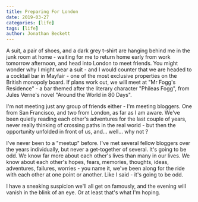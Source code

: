 ```yaml
---
title: Preparing For London
date: 2019-03-27
categories: [life]
tags: [life]
author: Jonathan Beckett
---
```


A suit, a pair of shoes, and a dark grey t-shirt are hanging behind me in the junk room at home - waiting for me to return home early from work tomorrow afternoon, and head into London to meet friends. You might wonder why I might wear a suit - and I would counter that we are headed to a cocktail bar in Mayfair - one of the most exclusive properties on the British monopoly board. If plans work out, we will meet at "Mr Fogg's Residence" - a bar themed after the literary character "Phileas Fogg", from Jules Verne's novel "Around the World in 80 Days".

I'm not meeting just any group of friends either - I'm meeting bloggers. One from San Francisco, and two from London, as far as I am aware. We've been quietly reading each other's adventures for the last couple of years, never really thinking of crossing paths in the real world - but then the opportunity unfolded in front of us, and... well... why not ?

I've never been to a "meetup" before. I've met several fellow bloggers over the years individually, but never a get-together of several. It's going to be odd. We know far more about each other's lives than many in our lives. We know about each other's hopes, fears, memories, thoughts, ideas, adventures, failures, worries - you name it, we've been along for the ride with each other at one point or another. Like I said - it's going to be odd.

I have a sneaking suspicion we'll all get on famously, and the evening will vanish in the blink of an eye. Or at least that's what I'm hoping.